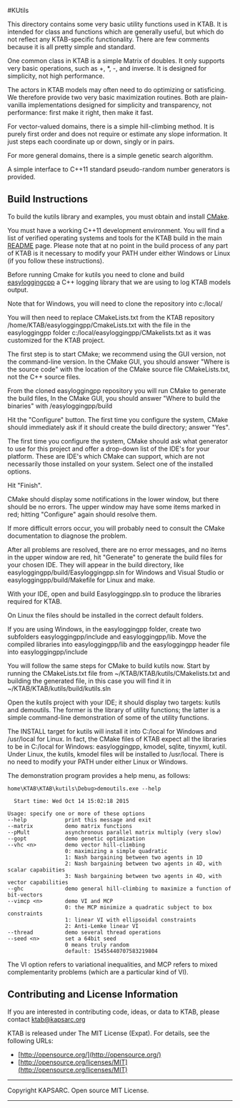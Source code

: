 #KUtils




This directory contains some very basic utility functions
used in KTAB. It is intended for class and functions
which are generally useful, but which do not reflect
any KTAB-specific functionality. There are few comments
because it is all pretty simple and standard.

One common class in KTAB is a simple Matrix of doubles.
It only supports very basic operations, such as +, *, -,
and inverse. It is designed for simplicity, not high performance.

The actors in KTAB models may often need to do optimizing
or satisficing. We therefore provide two very basic maximization
routines. Both are plain-vanilla implementations designed for
simplicity and transparency, not performance:
first make it right, then make it fast.

For vector-valued domains, there is a simple hill-climbing method.
It is purely first order and does not require or estimate any
slope information. It just steps each coordinate up or down,
singly or in pairs.

For more general domains, there is a simple genetic search
algorithm.

A simple interface to C++11 standard pseudo-random number generators is provided.


## Build Instructions ##

To build the kutils library and examples, you must
obtain and install [CMake](www.cmake.org).

You must have a working C++11 development environment.
You will find a list of verified operating systems and tools for the KTAB build in the main [README](https://github.com/KAPSARC/KTAB/blob/testing/KTAB/kutils/README.md) page. Please note that at no point in the build process of any part of KTAB is it necessary to modify your PATH under either Windows or Linux (if you follow these instructions).

Before running Cmake for kutils you need to clone and build [easyloggingcpp](https://github.com/zuhd-org/easyloggingpp) a C++ logging library that we are using to log KTAB models output.

Note that for Windows, you will need to clone the repository into c:/local/

You will then need to replace CMakeLists.txt from the KTAB repository /home/KTAB/easyloggingpp/CmakeLists.txt with the file in the easyloggingpp folder c:/local/easyloggingpp/CMakelists.txt as it was customized for the KTAB project.

The first step is to start CMake; we recommend using the GUI version, not the command-line version.
In the CMake GUI, you should answer "Where is the source code"
with the location of the CMake source file CMakeLists.txt,
not the C++ source files.

From the cloned easyloggingpp repository you will run CMake to generate the build files, In the CMake GUI, you  should answer "Where to build the binaries"
with /easyloggingpp/build


Hit the "Configure" button. The first time you configure the system,
CMake should immediately ask if it should create the build directory;
answer "Yes".

The first time you configure the system, CMake should ask what generator to use for this project and offer a drop-down list of the IDE's for your platform. These are IDE's which CMake can support, which are not necessarily those installed  on your system. Select one of the installed options.

Hit "Finish".

CMake should display some notifications in the lower window, but there should be no errors.
The upper window may have some items marked in red; hitting "Configure" again should resolve them.

If more difficult errors occur, you will probably need to consult the CMake documentation to diagnose the problem.

After all problems are resolved, there are no error messages, and no items in the upper window are red, hit "Generate" to generate the build files for your chosen IDE. They will appear
in the build directory, like easyloggingpp/build/Easyloggingpp.sln for Windows and Visual Studio
or easyloggingpp/build/Makefile for Linux and make.

With your IDE, open and build Easyloggingpp.sln to produce the libraries required for KTAB.

On Linux the files should be installed in the correct default folders.

If you are using Windows, in the easyloggingpp folder, create two subfolders easyloggingpp/include and easyloggingpp/lib. Move the compiled libraries into easyloggingpp/lib and the easyloggingpp header file into easyloggingpp/include

You will follow the same steps for CMake to build kutils now. Start by running the CMakeLists.txt file from ~/KTAB/KTAB/kutils/CMakelists.txt and building the generated file, in this case you will find it in ~/KTAB/KTAB/kutils/build/kutils.sln

Open the kutils project with your IDE; it should display two targets: kutils and demoutils. The former is the library of utility functions; the latter is a simple command-line demonstration
of some of the utility functions.

The INSTALL  target for kutils will install it into  C:/local for Windows and /usr/local for Linux.
 In fact, the CMake files of KTAB expect all the libraries to be in C:/local for Windows: easyloggingpp, kmodel, sqlite, tinyxml, kutil. Under Linux, the kutils, kmodel files will be installed to /usr/local. There is no need to modify your PATH under either Linux or Windows.

The demonstration program provides a help menu, as follows:


	home\KTAB\KTAB\kutils\Debug>demoutils.exe --help

	  Start time: Wed Oct 14 15:02:18 2015

	Usage: specify one or more of these options
	--help            print this message and exit
	--matrix          demo matrix functions
	--pMult           asynchronous parallel matrix multiply (very slow)
	--gopt            demo genetic optimization
	--vhc <n>         demo vector hill-climbing
	                  0: maximizing a simple quadratic
	                  1: Nash bargaining between two agents in 1D
	                  2: Nash bargaining between two agents in 4D, with scalar capabiities
	                  3: Nash bargaining between two agents in 4D, with vector capabilities
	--ghc             demo general hill-climbing to maximize a function of bit-vectors
	--vimcp <n>       demo VI and MCP
	                  0: the MCP minimize a quadratic subject to box constraints
	                  1: linear VI with ellipsoidal constraints
	                  2: Anti-Lemke linear VI
	--thread          demo several thread operations
	--seed <n>        set a 64bit seed
	                  0 means truly random
	                  default: 15455440707583219804

The VI option refers to variational inequalities, and MCP refers
to mixed complementarity problems (which are a particular kind of VI).


## Contributing and License Information ##



If you are interested in contributing code, ideas, or
data to KTAB, please contact ktab@kapsarc.org


KTAB is released under The MIT License (Expat).
For details, see the following URLs:

- [http://opensource.org/](http://opensource.org/)
- [http://opensource.org/licenses/MIT](http://opensource.org/licenses/MIT)


----------

Copyright KAPSARC. Open source MIT License.

----------
